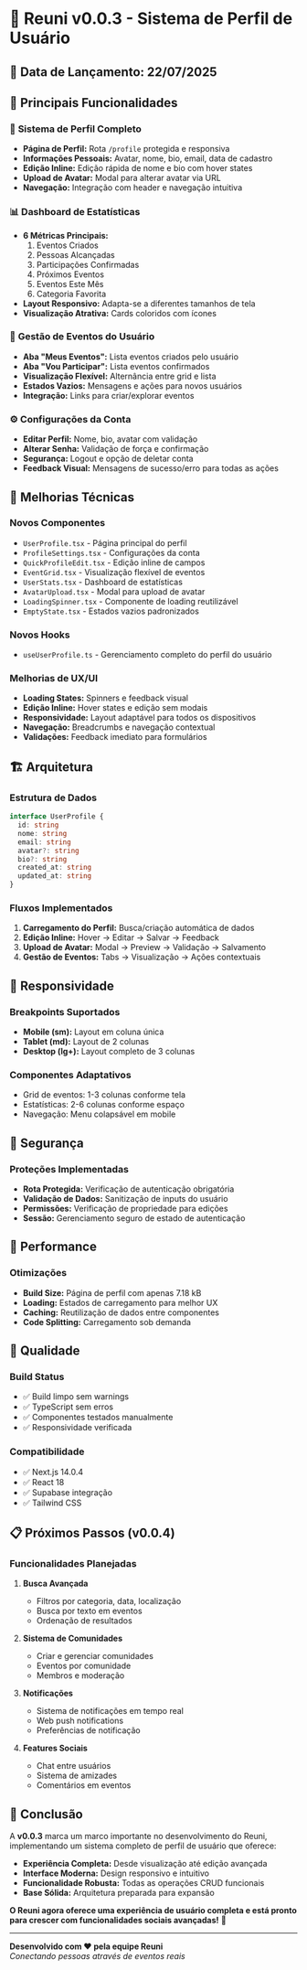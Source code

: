 # 🚀 Reuni v0.0.3 - Sistema de Perfil de Usuário

## 📅 Data de Lançamento: 22/07/2025

## 🎯 Principais Funcionalidades

### 👤 **Sistema de Perfil Completo**
- **Página de Perfil:** Rota `/profile` protegida e responsiva
- **Informações Pessoais:** Avatar, nome, bio, email, data de cadastro
- **Edição Inline:** Edição rápida de nome e bio com hover states
- **Upload de Avatar:** Modal para alterar avatar via URL
- **Navegação:** Integração com header e navegação intuitiva

### 📊 **Dashboard de Estatísticas**
- **6 Métricas Principais:**
  1. Eventos Criados
  2. Pessoas Alcançadas
  3. Participações Confirmadas
  4. Próximos Eventos
  5. Eventos Este Mês
  6. Categoria Favorita
- **Layout Responsivo:** Adapta-se a diferentes tamanhos de tela
- **Visualização Atrativa:** Cards coloridos com ícones

### 📅 **Gestão de Eventos do Usuário**
- **Aba "Meus Eventos":** Lista eventos criados pelo usuário
- **Aba "Vou Participar":** Lista eventos confirmados
- **Visualização Flexível:** Alternância entre grid e lista
- **Estados Vazios:** Mensagens e ações para novos usuários
- **Integração:** Links para criar/explorar eventos

### ⚙️ **Configurações da Conta**
- **Editar Perfil:** Nome, bio, avatar com validação
- **Alterar Senha:** Validação de força e confirmação
- **Segurança:** Logout e opção de deletar conta
- **Feedback Visual:** Mensagens de sucesso/erro para todas as ações

## 🔧 **Melhorias Técnicas**

### **Novos Componentes**
- `UserProfile.tsx` - Página principal do perfil
- `ProfileSettings.tsx` - Configurações da conta
- `QuickProfileEdit.tsx` - Edição inline de campos
- `EventGrid.tsx` - Visualização flexível de eventos
- `UserStats.tsx` - Dashboard de estatísticas
- `AvatarUpload.tsx` - Modal para upload de avatar
- `LoadingSpinner.tsx` - Componente de loading reutilizável
- `EmptyState.tsx` - Estados vazios padronizados

### **Novos Hooks**
- `useUserProfile.ts` - Gerenciamento completo do perfil do usuário

### **Melhorias de UX/UI**
- **Loading States:** Spinners e feedback visual
- **Edição Inline:** Hover states e edição sem modais
- **Responsividade:** Layout adaptável para todos os dispositivos
- **Navegação:** Breadcrumbs e navegação contextual
- **Validações:** Feedback imediato para formulários

## 🏗️ **Arquitetura**

### **Estrutura de Dados**
```typescript
interface UserProfile {
  id: string
  nome: string
  email: string
  avatar?: string
  bio?: string
  created_at: string
  updated_at: string
}
```

### **Fluxos Implementados**
1. **Carregamento do Perfil:** Busca/criação automática de dados
2. **Edição Inline:** Hover → Editar → Salvar → Feedback
3. **Upload de Avatar:** Modal → Preview → Validação → Salvamento
4. **Gestão de Eventos:** Tabs → Visualização → Ações contextuais

## 📱 **Responsividade**

### **Breakpoints Suportados**
- **Mobile (sm):** Layout em coluna única
- **Tablet (md):** Layout de 2 colunas
- **Desktop (lg+):** Layout completo de 3 colunas

### **Componentes Adaptativos**
- Grid de eventos: 1-3 colunas conforme tela
- Estatísticas: 2-6 colunas conforme espaço
- Navegação: Menu colapsável em mobile

## 🔐 **Segurança**

### **Proteções Implementadas**
- **Rota Protegida:** Verificação de autenticação obrigatória
- **Validação de Dados:** Sanitização de inputs do usuário
- **Permissões:** Verificação de propriedade para edições
- **Sessão:** Gerenciamento seguro de estado de autenticação

## 🚀 **Performance**

### **Otimizações**
- **Build Size:** Página de perfil com apenas 7.18 kB
- **Loading:** Estados de carregamento para melhor UX
- **Caching:** Reutilização de dados entre componentes
- **Code Splitting:** Carregamento sob demanda

## 🧪 **Qualidade**

### **Build Status**
- ✅ Build limpo sem warnings
- ✅ TypeScript sem erros
- ✅ Componentes testados manualmente
- ✅ Responsividade verificada

### **Compatibilidade**
- ✅ Next.js 14.0.4
- ✅ React 18
- ✅ Supabase integração
- ✅ Tailwind CSS

## 📋 **Próximos Passos (v0.0.4)**

### **Funcionalidades Planejadas**
1. **Busca Avançada**
   - Filtros por categoria, data, localização
   - Busca por texto em eventos
   - Ordenação de resultados

2. **Sistema de Comunidades**
   - Criar e gerenciar comunidades
   - Eventos por comunidade
   - Membros e moderação

3. **Notificações**
   - Sistema de notificações em tempo real
   - Web push notifications
   - Preferências de notificação

4. **Features Sociais**
   - Chat entre usuários
   - Sistema de amizades
   - Comentários em eventos

## 🎉 **Conclusão**

A **v0.0.3** marca um marco importante no desenvolvimento do Reuni, implementando um sistema completo de perfil de usuário que oferece:

- **Experiência Completa:** Desde visualização até edição avançada
- **Interface Moderna:** Design responsivo e intuitivo
- **Funcionalidade Robusta:** Todas as operações CRUD funcionais
- **Base Sólida:** Arquitetura preparada para expansão

**O Reuni agora oferece uma experiência de usuário completa e está pronto para crescer com funcionalidades sociais avançadas!** 🚀

---

**Desenvolvido com ❤️ pela equipe Reuni**  
*Conectando pessoas através de eventos reais*